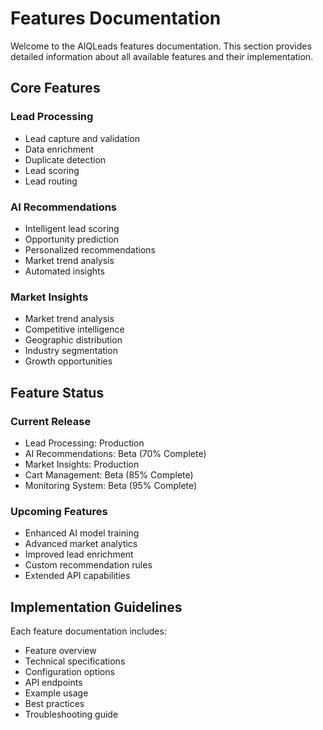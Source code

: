 # Features Documentation

Welcome to the AIQLeads features documentation. This section provides detailed information about all available features and their implementation.

## Core Features

### Lead Processing
- Lead capture and validation
- Data enrichment
- Duplicate detection
- Lead scoring
- Lead routing

### AI Recommendations
- Intelligent lead scoring
- Opportunity prediction
- Personalized recommendations
- Market trend analysis
- Automated insights

### Market Insights
- Market trend analysis
- Competitive intelligence
- Geographic distribution
- Industry segmentation
- Growth opportunities

## Feature Status

### Current Release
- Lead Processing: Production
- AI Recommendations: Beta (70% Complete)
- Market Insights: Production
- Cart Management: Beta (85% Complete)
- Monitoring System: Beta (95% Complete)

### Upcoming Features
- Enhanced AI model training
- Advanced market analytics
- Improved lead enrichment
- Custom recommendation rules
- Extended API capabilities

## Implementation Guidelines

Each feature documentation includes:
- Feature overview
- Technical specifications
- Configuration options
- API endpoints
- Example usage
- Best practices
- Troubleshooting guide